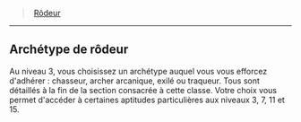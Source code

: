﻿---
!Generic
Id: ranger_hd.md#archétype-de-rôdeur
ParentLink: ranger_hd.md#rôdeur
Name: Archétype de rôdeur
ParentName: Rôdeur
NameLevel: 2
---
> [Rôdeur](hd_ranger.md)

---

## Archétype de rôdeur

Au niveau 3, vous choisissez un archétype auquel vous vous efforcez d'adhérer : chasseur, archer arcanique, exilé ou traqueur. Tous sont détaillés à la fin de la section consacrée à cette classe. Votre choix vous permet d'accéder à certaines aptitudes particulières aux niveaux 3, 7, 11 et 15.

